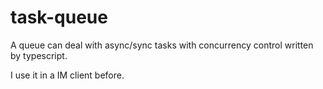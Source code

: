 # task-queue

A queue can deal with async/sync tasks with concurrency control written by typescript.

I use it in a IM client before.
